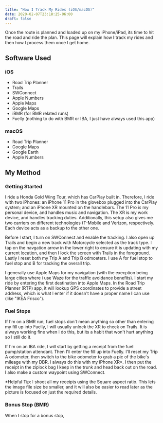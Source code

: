 ```yaml
---
title: "How I Track My Rides (iOS/macOS)"
date: 2020-02-07T23:18:25-06:00
draft: false
---
```

<!-- markdownlint-disable MD033 -->
<!-- markdownlint-disable MD026 -->
<!-- markdownlint-disable MD032 -->
Once the route is planned and loaded up on my iPhone/iPad, its time to hit the road and ride the plan. This page will explain how I track my rides and then how I process them once I get home.

## Software Used

### iOS

- Road Trip Planner
- Trails
- SWConnect
- Apple Numbers
- Apple Maps
- Google Maps
- iBMR (for BMR related runs)
- Fuelly (nothing to do with BMR or IBA, I just have always used this app)

### macOS

- Road Trip Planner
- Google Maps
- Google Earth
- Apple Numbers

## My Method

### Getting Started

I ride a Honda Gold Wing Tour, which has CarPlay built in. Therefore, I ride with two iPhones: an iPhone 11 Pro in the glovebox plugged into the CarPlay system; and an iPhone XR mounted on the handlebars. The 11 Pro  is my personal device, and handles music and navigation. The XR is my work device, and handles tracking duties. Additionally, this setup also gives me two carriers on different technologies (T-Mobile and Verizon, respectively. Each device acts as a backup to the other one.

Before I start, I turn on SWConnect and enable the tracking. I also open up Trails and begin a new track with Motorcycle selected as the track type. I tap on the navgation arrow in the lower right to ensure it is updating with my current location, and then I lock the screen with Trails in the foreground. Lastly I reset both my Trip A and Trip B odmoeters. I use A for fuel stop to fuel stop and B for tracking the overall trip.

I generally use Apple Maps for my navigation (with the execption being large cities where i use Waze for the traffic avoidance benefits). I start my ride by entering the first destination into Apple Maps. In the Road Trip Planner (RTP) app, it will lookup GPS coordinates to provide a street address, which is what I enter if it doesn't have a proper name I can use (like "IKEA Frisco").

### Fuel Stops

If I'm on a BMR run, fuel stops don't mean anything so other than entering my fill up into Fuelly, I will usually unlock the XR to check on Trails. It is always working fine when I do this, but its a habit that won't hurt anything so I still do it.

If I'm on an IBA ride, I will start by getting a receipt from the fuel pump/station attendant. Then I'll enter the fill up into Fuelly. I'll reset my Trip A odometer, then switch to the bike odometer to grab a pic of the bike's mileage with my DBR. I always do this with my iPhone XR*. I then put the receipt in the ziplock bag I keep in the trunk and head back out on the road. I also make a custom waypoint using SWConnect.

*Helpful Tip: I shoot all my receipts using the Square aspect ratio. This lets the image file size be smaller, and it will also be easier to read later as the picture is focused on just the required details.

### Bonus Stop (BMR)

When I stop for a bonus stop, 